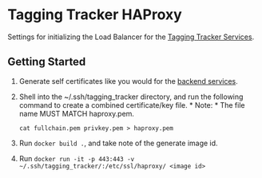 # Tagging Tracker HAProxy

Settings for initializing the Load Balancer for the [Tagging Tracker Services](https://github.com/codeforkansascity/tagging_tracker_backend).

## Getting Started

1. Generate self certificates like you would for the [backend services](https://github.com/codeforkansascity/tagging_tracker_backend).

1. Shell into the ~/.ssh/tagging_tracker directory, and run the following command to create a combined certificate/key file. * Note: * The file name MUST MATCH haproxy.pem.

   ```
   cat fullchain.pem privkey.pem > haproxy.pem
   ```

1. Run `docker build .`, and take note of the generate image id.

1. Run `docker run -it -p 443:443 -v ~/.ssh/tagging_tracker/:/etc/ssl/haproxy/ <image id>`
